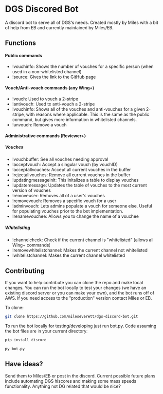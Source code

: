 # DGS Discored Bot
A discord bot to serve all of DGS's needs. Created mostly by Miles with a bit of help from EB and currently maintained by Miles/EB.

## Functions

#### Public commands
- !vouchinfo: Shows the number of vouches for a specific person (when used in a non-whitelisted channel)
- !source: Gives the link to the GitHub page

#### Vouch/Anti-vouch commands (any Wing+)
- !vouch: Used to vouch a 2-stripe
- !antivouch: Used to anti-vouch a 2-stripe
- !vouchinfo: Shows all of the vouches and anti-vouches for a given 2-stripe, with reasons where applicable. This is the same as the public command, but gives more information in whitelisted channels.
- !unvouch: Remove a vouch

#### Administrative commands (Reviewer+)
##### Vouches
- !vouchbuffer: See all vouches needing approval
- !acceptvouch: Accept a singular vouch (by vouchID)
- !acceptallvouches: Accept all current vouches in the buffer
- !rejectallvouches: Remove all current vouches in the buffer
- !updatingmessageinit: This initalizes a table to display vouches
- !updatemessage: Updates the table of vouches to the most current version of vouches
- !removeuser: Removes all of a user's vouches
- !removevouch: Removes a specific vouch for a user
- !adminvouch: Lets admins populate a vouch for someone else. Useful for populating vouches prior to the bot implementation.
- !renamevouchee: Allows you to change the name of a vouchee

##### Whitelisting
- !channelcheck: Check if the current channel is "whitelisted" (allows all Wing+ commands)
- !removewhitelistchannel: Makes the current channel not whitelisted
- !whitelistchannel: Makes the current channel whitelisted

## Contributing
If you want to help contribute you can clone the repo and make local changes. You can run the bot locally to test your changes (we have an existing discord server or you can make your own), and the bot runs off of AWS. If you need access to the "production" version contact Miles or EB.

To clone:
```bash
git clone https://github.com/mileseverett/dgs-discord-bot.git
```

To run the bot locally for testing/developing just run bot.py. Code assuming the bot files are in your current directory:

```python
pip install discord
```

```bash
py bot.py
```

## Have ideas?
Send them to Miles/EB or post in the discord. Current possible future plans include automating DGS hiscores and making some mass speeds functionality. Anything not DG related that would be nice?
